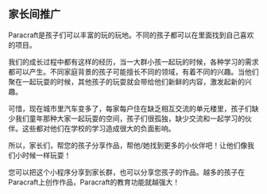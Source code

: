 ## 家长间推广

Paracraft是孩子们可以丰富的玩的玩地。不同的孩子都可以在里面找到自己喜欢的项目。

我们的成长过程中都有这样的经历，当一大群小孩一起玩的时候，各种学习的需求都可以产生。不同家庭背景的孩子可能擅长不同的领域，有着不同的兴趣。当他们聚在一起玩耍的时候，其他孩子的玩耍就会带给他们新鲜的内容，激发起新的兴趣。

可惜，现在城市里汽车变多了，每家每户住在缺乏相互交流的单元楼里，孩子们缺少我们童年那种大家一起玩耍的空间，孩子们很孤独，缺少交流和一起学习的伙伴。这些都对他们在学校的学习造成很大的负面影响。

所以，家长们，帮您的孩子分享作品，帮他/她找到更多的小伙伴吧！让他们像我们小时候一样玩耍！

您可以把这个小程序分享到家长群，也可以分享您孩子的作品。越多的孩子在Paracraft上创作作品，Paracraft的教育功能就越强大！